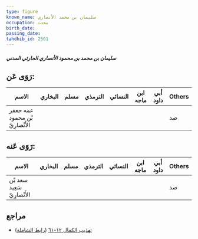 ```yaml
---
type: figure
known_name: سليمان بن محمد الأنصاري
occupation: محدث
birth_date:
passing_date:
tahdhib_id: 2561
---
```

##### سليمان بن محمد بن محمود الأنصاري الحارثي المدني

## رَوَى عَن:
| الاسم                           | البخاري | مسلم | الترمذي | النسائي | ابن ماجه | أبي داود | Others |
| ------------------------------- | ------- | ---- | ------- | ------- | -------- | -------- | ------ |
| عمه جعفر بْن محمود الأَنْصارِيّ |         |      |         |         |          |          | صد     |
## رَوَى عَنه:
| الاسم                       | البخاري | مسلم | الترمذي | النسائي | ابن ماجه | أبي داود | Others |
| --------------------------- | ------- | ---- | ------- | ------- | -------- | -------- | ------ |
| سعد بْن سَعِيد الأَنْصارِيّ |         |      |         |         |          |          | صد     |
## مراجع
- [تهذيب الكمال ١٢-٦١](obsidian://open?vault=Tahdhib-al-Kamal&file=Figures/٢٥٦١-سليمان%20بن%20محمد%20بن%20محمود%20الأنصاري%20الحارثي%20المدني) ([رابط الشاملة](https://shamela.ws/book/3722/5834))
